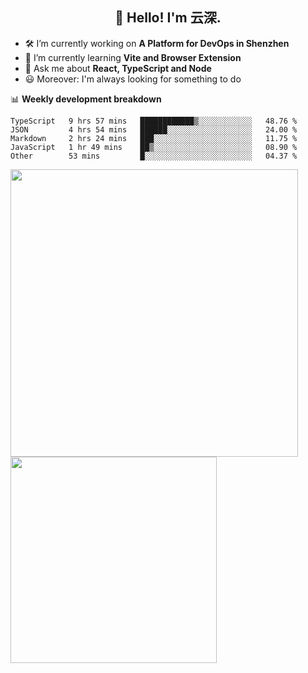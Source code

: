 <h2 align="center">👋 Hello! I'm 云深.</h2>

- 🛠 I’m currently working on **A Platform for DevOps in Shenzhen**
- 🚀 I’m currently learning **Vite and Browser Extension**
- 💬 Ask me about **React, TypeScript and Node**
- 😃 Moreover: I'm always looking for something to do

📊 **Weekly development breakdown**

<!--START_SECTION:waka-->
```text
TypeScript   9 hrs 57 mins   ████████████▒░░░░░░░░░░░░   48.76 % 
JSON         4 hrs 54 mins   ██████░░░░░░░░░░░░░░░░░░░   24.00 % 
Markdown     2 hrs 24 mins   ███░░░░░░░░░░░░░░░░░░░░░░   11.75 % 
JavaScript   1 hr 49 mins    ██▒░░░░░░░░░░░░░░░░░░░░░░   08.90 % 
Other        53 mins         █░░░░░░░░░░░░░░░░░░░░░░░░   04.37 % 
```
<!--END_SECTION:waka-->

<p>
<img align="left" width="460" src="https://github-readme-stats.vercel.app/api?username=theprimone&custom_title=Yuns's Github Stats&theme=graywhite&hide_border=true&disable_animations=true"/> <img align="left" width="330" src="https://github-readme-stats.vercel.app/api/top-langs/?username=theprimone&layout=compact&theme=graywhite&hide_border=true"/>
</p>
